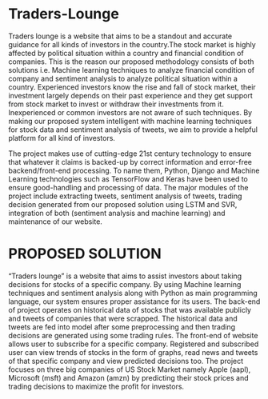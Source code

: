 # Traders-Lounge
Traders lounge is a website that aims to be a standout and accurate guidance for all kinds of investors in the country.The stock market is highly affected by political situation within a country and financial condition of companies. This is the reason our proposed methodology consists of both solutions i.e. Machine learning techniques to analyze financial condition of company and sentiment analysis to analyze political situation within a country.
        Experienced investors know the rise and fall of stock market, their investment largely depends on their past experience and they get support from stock market to invest or withdraw their investments from it. Inexperienced or common investors are not aware of such techniques. By making our proposed system intelligent with machine learning techniques for stock data and sentiment analysis of tweets, we aim to provide a helpful platform for all kind of investors.
        
The project makes use of cutting-edge 21st century technology to ensure that whatever it claims is backed-up by correct information and error-free backend/front-end processing. To name them, Python, Django and Machine Learning technologies such as TensorFlow and Keras have been used to ensure good-handling and processing of data.
The major modules of the project include extracting tweets, sentiment analysis of tweets, trading decision generated from our proposed solution using LSTM and SVR, integration of both (sentiment analysis and machine learning) and maintenance of our website.

# PROPOSED SOLUTION

“Traders lounge” is a website that aims to assist investors about taking decisions for stocks of a specific company. By using Machine learning techniques and sentiment analysis along with Python as main programming language, our system ensures proper assistance for its users.
The back-end of project operates on historical data of stocks that was available publicly and tweets of companies that were scrapped. The historical data and tweets are fed into model after some preprocessing and then trading decisions are generated using some trading rules. The front-end of website allows user to subscribe for a specific company. Registered and subscribed user can view trends of stocks in the form of graphs, read news and tweets of that specific company and view predicted decisions too. 
The project focuses on three big companies of US Stock Market namely Apple (aapl), Microsoft (msft) and Amazon (amzn) by predicting their stock prices and trading decisions to maximize the profit for investors.
